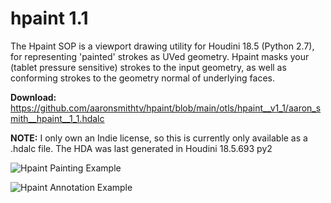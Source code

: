 # hpaint 1.1
The Hpaint SOP is a viewport drawing utility for Houdini 18.5 (Python 2.7), for representing 'painted' strokes as UVed geometry. Hpaint masks your (tablet pressure sensitive) strokes to the input geometry, as well as conforming strokes to the geometry normal of underlying faces.

**Download:** https://github.com/aaronsmithtv/hpaint/blob/main/otls/hpaint__v1_1/aaron_smith__hpaint__1_1.hdalc

**NOTE:** I only own an Indie license, so this is currently only available as a .hdalc file. The HDA was last generated in Houdini 18.5.693 py2

![Hpaint Painting Example](https://github.com/aaronsmithtv/hpaint/blob/main/examples/images/hpaint_doc_gif_001.gif)

![Hpaint Annotation Example](https://github.com/aaronsmithtv/hpaint/blob/main/examples/images/hpaint_doc_gif_002.gif)
